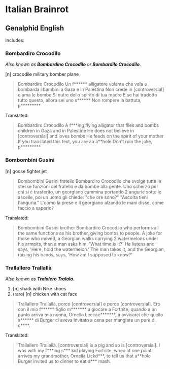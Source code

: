 # Italian Brainrot
## Genalphid English

Includes:

### Bombardiro Crocodilo

*Also known as* ***Bombardino Crocodilo*** *or* ***Bombardilo Crocodilo***.

[n] crocodile military bomber plane

>Bombardiro Crocodilo
Un f\*\*\*\*\*\* alligatore volante che vola e bombarda i bambini a Gaza e in Palestina
Non crede in [controversial] e ama le bombe
Si nutre dello spirito di tua madre
E se hai tradotto tutto questo, allora sei uno s\*\*\*\*\*\*
Non rompere la battuta, p\*\*\*\*\*\*\*\*\*

Translated:
>Bombardiro Crocodilo
A f\*\*\*ing flying alligator that flies and bombs children in Gaza and in Palestine
He does not believe in [controversial] and loves bombs
He feeds on the spirit of your mother
If you translated this text, you are an a\*\*hole
Don't ruin the joke, p\*\*\*\*\*\*\*\*\*

### Bombombini Gusini

[n] goose fighter jet

>Bombombini Gusini
fratello Bombardiro Crocodilo
che svolge tutte le stesse
funzioni del fratello e dà bombe alla gente.
Uno scherzo per chi si è trasferito,
un georgiano cammina portando 2 angurie sotto le ascelle,
poi un uomo gli chiede:
"che ore sono?"
"Ascolta tieni l'anguria."
L'uomo la prese e il georgiano alzando le mani disse,
come faccio a saperlo?

Translated:
>Bombombini Gusini
brother Bombardiro Crocodilo
who performs all the same functions as his brother,
giving bombs to people.
A joke for those who moved,
a Georgian walks carrying 2 watermelons under his armpits,
then a man asks him,
'What time is it?'
He listens and says, 'Here, hold the watermelon.'
The man takes it,
and the Georgian, raising his hands, says,
'How am I supposed to know?'

### Trallallero Trallallà

*Also known as* ***Tralalero Tralala***.

1. [n] shark with Nike shoes
2. (rare) [n] chicken with cat face

>Trallallero Trallallà,
porco [controversial] e porco [controversial].
Ero con il mio f\*\*\*\*\*\* figlio m\*\*\*\*\*\*\* a giocare a Fortnite,
quando a un punto arriva mia nonna, Ornella Leccac\*\*\*\*\*\*\*,
a avvisarci che quello s\*\*\*\*\*\* di Burger
ci aveva invitato a cena per mangiare un purè di c\*\*\*\*.

Translated:
>Trallallero Trallallà,
[controversial] is a pig and so is [controversial].
I was with my f\*\*\*ing s\*\*\* kid playing Fortnite,
when at one point arrives my grandmother, Ornella Lickd\*\*\*,
to tell us that a\*\*hole Burger
invited us to dinner to eat d\*\*\* mash.
